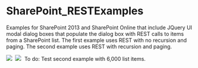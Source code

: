 # SharePoint_RESTExamples
Examples for SharePoint 2013 and SharePoint Online that include JQuery UI modal dialog boxes that populate the dialog box with REST calls to items from a SharePoint list. The first example uses REST with no recursion and paging. The second example uses REST with recursion and paging.

<kbd>
 <img src="https://github.com/BeckyLash/SharePoint_RESTExamples/blob/master/jqueryModalwithREST.PNG">
</kbd>
<kbd>
 <img src="https://github.com/BeckyLash/SharePoint_RESTExamples/blob/master/RESTwithRecursion.PNG">
</kbd>
To do: Test second example with 6,000 list items.
